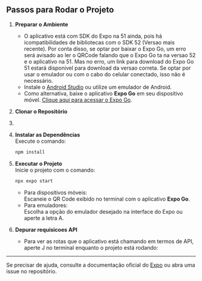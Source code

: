 
## **Passos para Rodar o Projeto**

1. **Preparar o Ambiente**
   - O aplicativo está com SDK do Expo na 51 ainda, pois há icompatibilidades de bibliotecas com o SDK 52 (Versao mais recente). Por conta disso, se optar por baixar o Expo Go,
     um erro será avisado ao ler o QRCode falando que o Expo Go ta na versao 52 e o aplicativo na 51. Mas no erro, um link para download do Expo Go 51 estará disponivel para download
     da versao correta. Se optar por usar o emulador ou com o cabo do celular conectado, isso não é necessário.
   - Instale o [Android Studio](https://developer.android.com/studio) ou utilize um emulador de Android.  
   - Como alternativa, baixe o aplicativo **Expo Go** em seu dispositivo móvel. [Clique aqui para acessar o Expo Go](https://expo.dev/client).

3. **Clonar o Repositório**
4. 
5. **Instalar as Dependências**  
   Execute o comando:  
   ```bash
   npm install
   ```

6. **Executar o Projeto**  
   Inicie o projeto com o comando:  
   ```bash
   npx expo start
   ```

   - Para dispositivos móveis:  
     Escaneie o QR Code exibido no terminal com o aplicativo **Expo Go**.  
   - Para emuladores:  
     Escolha a opção do emulador desejado na interface do Expo ou aperte a letra A.

5. **Depurar requisicoes API**  
   - Para ver as rotas que o aplicativo está chamando em termos de API, aperte J no terminal enquanto o projeto está rodando:  
--- 

Se precisar de ajuda, consulte a documentação oficial do [Expo](https://docs.expo.dev/) ou abra uma issue no repositório.
